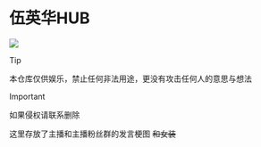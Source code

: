 # 伍英华HUB

![](https://cdn.jsdelivr.net/gh/PysioHub/QuartZy_FiVe-HUB@refs/heads/main/public/主播头像.png)

> [!TIP]
> 本仓库仅供娱乐，禁止任何非法用途，更没有攻击任何人的意思与想法

> [!IMPORTANT]
> 如果侵权请联系删除

这里存放了主播和主播粉丝群的发言梗图 ~~和女装~~